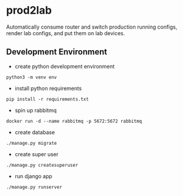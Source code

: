 # prod2lab
Automatically consume router and switch production running configs, render lab configs, and put them on lab devices.

## Development Environment

* create python development environment
```
python3 -m venv env
```
* install python requirements
```
pip install -r requirements.txt
```
* spin up rabbitmq
```
docker run -d --name rabbitmq -p 5672:5672 rabbitmq
```
* create database
```
./manage.py migrate
```
* create super user
```
./manage.py createsuperuser
```
* run django app
```
./manage.py runserver
```